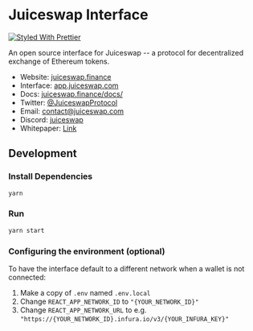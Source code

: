 # Juiceswap Interface

[![Styled With Prettier](https://img.shields.io/badge/code_style-prettier-ff69b4.svg)](https://prettier.io/)

An open source interface for Juiceswap -- a protocol for decentralized exchange of Ethereum tokens.

- Website: [juiceswap.finance](https://juiceswap.finance/)
- Interface: [app.juiceswap.com](https://exchange.juiceswap.finance)
- Docs: [juiceswap.finance/docs/](https://info.juiceswap.finance)
- Twitter: [@JuiceswapProtocol](https://twitter.com/Juice_Swap)
- Email: [contact@juiceswap.com](mailto:contact@juiceswap.finance)
- Discord: [juiceswap](https://discord.com/channels/795221735771209738/795221736240185395)
- Whitepaper: [Link](https://juiceswap.finance/whitepaper.pdf)

## Development

### Install Dependencies

```bash
yarn
```

### Run

```bash
yarn start
```

### Configuring the environment (optional)

To have the interface default to a different network when a wallet is not connected:

1. Make a copy of `.env` named `.env.local`
2. Change `REACT_APP_NETWORK_ID` to `"{YOUR_NETWORK_ID}"`
3. Change `REACT_APP_NETWORK_URL` to e.g. `"https://{YOUR_NETWORK_ID}.infura.io/v3/{YOUR_INFURA_KEY}"` 
